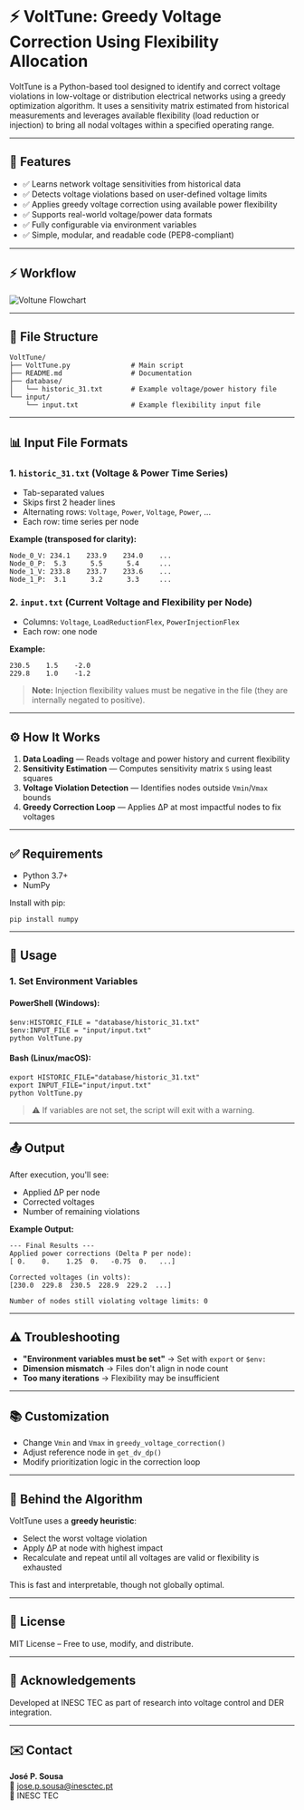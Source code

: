 # ⚡ VoltTune: Greedy Voltage Correction Using Flexibility Allocation

VoltTune is a Python-based tool designed to identify and correct voltage violations in low-voltage or distribution electrical networks using a greedy optimization algorithm. It uses a sensitivity matrix estimated from historical measurements and leverages available flexibility (load reduction or injection) to bring all nodal voltages within a specified operating range.

---

## 📌 Features

- ✅ Learns network voltage sensitivities from historical data  
- ✅ Detects voltage violations based on user-defined voltage limits  
- ✅ Applies greedy voltage correction using available power flexibility  
- ✅ Supports real-world voltage/power data formats  
- ✅ Fully configurable via environment variables  
- ✅ Simple, modular, and readable code (PEP8-compliant)  

---

## ⚡ Workflow

![Voltune Flowchart](docs/flowchart.png)

---

## 📁 File Structure

```
VoltTune/
├── VoltTune.py               # Main script
├── README.md                 # Documentation
├── database/
│   └── historic_31.txt       # Example voltage/power history file
└── input/
    └── input.txt             # Example flexibility input file
```

---

## 📊 Input File Formats

### 1. `historic_31.txt` (Voltage & Power Time Series)
- Tab-separated values  
- Skips first 2 header lines  
- Alternating rows: `Voltage`, `Power`, `Voltage`, `Power`, ...  
- Each row: time series per node  

**Example (transposed for clarity):**

```
Node_0_V: 234.1    233.9    234.0    ...
Node_0_P:  5.3      5.5      5.4     ...
Node_1_V: 233.8    233.7    233.6    ...
Node_1_P:  3.1      3.2      3.3     ...
```

### 2. `input.txt` (Current Voltage and Flexibility per Node)
- Columns: `Voltage`, `LoadReductionFlex`, `PowerInjectionFlex`  
- Each row: one node  

**Example:**

```
230.5    1.5    -2.0
229.8    1.0    -1.2
```

> **Note:** Injection flexibility values must be negative in the file (they are internally negated to positive).

---

## ⚙️ How It Works

1. **Data Loading** — Reads voltage and power history and current flexibility  
2. **Sensitivity Estimation** — Computes sensitivity matrix `S` using least squares  
3. **Voltage Violation Detection** — Identifies nodes outside `Vmin`/`Vmax` bounds  
4. **Greedy Correction Loop** — Applies ∆P at most impactful nodes to fix voltages  

---

## ✅ Requirements

- Python 3.7+  
- NumPy  

Install with pip:

```
pip install numpy
```

---

## 🚀 Usage

### 1. Set Environment Variables

#### PowerShell (Windows):

```
$env:HISTORIC_FILE = "database/historic_31.txt"
$env:INPUT_FILE = "input/input.txt"
python VoltTune.py
```

#### Bash (Linux/macOS):

```
export HISTORIC_FILE="database/historic_31.txt"
export INPUT_FILE="input/input.txt"
python VoltTune.py
```

> ⚠️ If variables are not set, the script will exit with a warning.

---

## 📤 Output

After execution, you'll see:

- Applied ∆P per node  
- Corrected voltages  
- Number of remaining violations  

**Example Output:**

```
--- Final Results ---
Applied power corrections (Delta P per node):
[ 0.    0.    1.25  0.   -0.75  0.   ...]

Corrected voltages (in volts):
[230.0  229.8  230.5  228.9  229.2  ...]

Number of nodes still violating voltage limits: 0
```

---

## ⚠️ Troubleshooting

- **"Environment variables must be set"** → Set with `export` or `$env:`  
- **Dimension mismatch** → Files don't align in node count  
- **Too many iterations** → Flexibility may be insufficient  

---

## 📚 Customization

- Change `Vmin` and `Vmax` in `greedy_voltage_correction()`  
- Adjust reference node in `get_dv_dp()`  
- Modify prioritization logic in the correction loop  

---

## 🧠 Behind the Algorithm

VoltTune uses a **greedy heuristic**:  
- Select the worst voltage violation  
- Apply ∆P at node with highest impact  
- Recalculate and repeat until all voltages are valid or flexibility is exhausted  

This is fast and interpretable, though not globally optimal.

---

## 📜 License

MIT License – Free to use, modify, and distribute.

---

## 🙌 Acknowledgements

Developed at INESC TEC as part of research into voltage control and DER integration.

---

## ✉️ Contact

**José P. Sousa**  
📧 jose.p.sousa@inesctec.pt  
🏢 INESC TEC